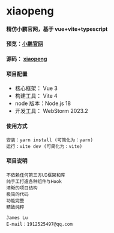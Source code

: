 # xiaopeng

#### 精仿小鹏官网，基于 vue+vite+typescript

#### 预览：[小鹏官网](https://chengdongqing.gitee.io/xiaopeng)

#### 源码： [xiaopeng](https://gitee.com/chengdongqing/xiaopeng)

#### 项目配置

- 核心框架： Vue 3
- 构建工具： Vite 4
- node 版本：Node.js 18
- 开发工具： WebStorm 2023.2

#### 使用方式

    安装：yarn install (可简化为：yarn)
    运行：vite dev (可简化为：vite)

#### 项目说明

    不依赖任何第三方UI框架和库
    纯手工打造各种组件与Hook
    清晰的项目结构
    极简的代码
    功能完整
    精致纯粹

    James Lu
    E-mail：1912525497@qq.com
